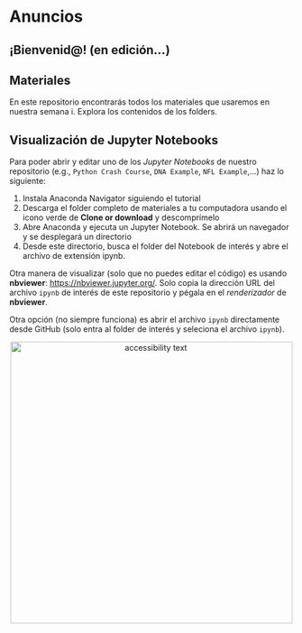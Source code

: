 # Anuncios

## ¡Bienvenid@! (en edición...)

## Materiales

En este repositorio encontrarás todos los materiales que usaremos en nuestra semana i. Explora los contenidos de los folders.

## Visualización de Jupyter Notebooks

Para poder abrir y editar uno de los *Jupyter Notebooks* de nuestro repositorio (e.g., `Python Crash Course`, `DNA Example`, `NFL Example`,...) haz lo siguiente:

<ol>
<li>Instala Anaconda Navigator siguiendo el tutorial</li>
<li>Descarga el folder completo de materiales a tu computadora usando el icono verde de <b>Clone or download</b> y descomprímelo</li>
<li>Abre Anaconda y ejecuta un Jupyter Notebook. Se abrirá un navegador y se desplegará un directorio</li>
<li>Desde este directorio, busca el folder del Notebook de interés y abre el archivo de extensión ipynb. </li>
</ol>

Otra manera de visualizar (solo que no puedes editar el código) es usando **nbviewer**: https://nbviewer.jupyter.org/. Solo copia la dirección URL del archivo `ipynb` de interés de este repositorio y pégala en el *renderizador* de **nbviewer**.   

Otra opción (no siempre funciona) es abrir el archivo `ipynb` directamente desde GitHub (solo entra al folder de interés y seleciona el archivo `ipynb`).

<p align="center">
  <img src="https://github.com/semana-i-2019/materiales/blob/master/files.jpg" width="500" alt="accessibility text">
</p>
